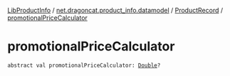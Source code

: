 [LibProductInfo](../../index.md) / [net.dragoncat.product_info.datamodel](../index.md) / [ProductRecord](index.md) / [promotionalPriceCalculator](./promotional-price-calculator.md)

# promotionalPriceCalculator

`abstract val promotionalPriceCalculator: `[`Double`](https://kotlinlang.org/api/latest/jvm/stdlib/kotlin/-double/index.html)`?`